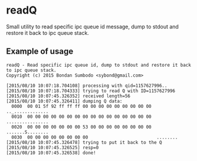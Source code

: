 # readQ
Small utility to read specific ipc queue id message, dump to stdout and restore it back to ipc queue stack.

Example of usage
-----

```/sybond/posix>./readQ 1157627996
readQ - Read specific ipc queue id, dump to stdout and restore it back to ipc queue stack.
Copyright (c) 2015 Bondan Sumbodo <sybond@gmail.com>

[2015/08/10 10:07:18.704108] processing with qid=1157627996..
[2015/08/10 10:07:18.704333] trying to read Q with ID=1157627996
[2015/08/10 10:07:45.326352] received length=56
[2015/08/10 10:07:45.326411] dumping Q data:
  0000  00 01 5f 92 ff ff ff 00 00 00 00 00 00 00 00 00  .._.............
  0010  00 00 00 00 00 00 00 00 00 00 00 00 00 00 00 00  ................
  0020  00 00 00 00 00 00 00 53 00 00 00 00 00 00 00 00  .......S........
  0030  00 00 00 00 00 00 00 00                          ........
[2015/08/10 10:07:45.326478] trying to put it back to the Q
[2015/08/10 10:07:45.326525] resp=0
[2015/08/10 10:07:45.326538] done!
```
